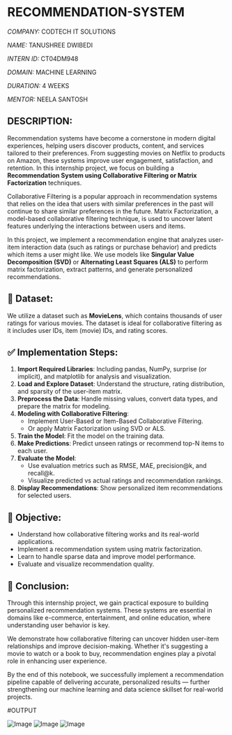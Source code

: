 # RECOMMENDATION-SYSTEM

*COMPANY:* CODTECH IT SOLUTIONS  

*NAME:* TANUSHREE DWIBEDI  

*INTERN ID:* CT04DM948  

*DOMAIN:* MACHINE LEARNING  

*DURATION:* 4 WEEKS  

*MENTOR:* NEELA SANTOSH  



## DESCRIPTION:

Recommendation systems have become a cornerstone in modern digital experiences, helping users discover products, content, and services tailored to their preferences. From suggesting movies on Netflix to products on Amazon, these systems improve user engagement, satisfaction, and retention. In this internship project, we focus on building a **Recommendation System using Collaborative Filtering or Matrix Factorization** techniques.

Collaborative Filtering is a popular approach in recommendation systems that relies on the idea that users with similar preferences in the past will continue to share similar preferences in the future. Matrix Factorization, a model-based collaborative filtering technique, is used to uncover latent features underlying the interactions between users and items.

In this project, we implement a recommendation engine that analyzes user-item interaction data (such as ratings or purchase behavior) and predicts which items a user might like. We use models like **Singular Value Decomposition (SVD)** or **Alternating Least Squares (ALS)** to perform matrix factorization, extract patterns, and generate personalized recommendations.



## 📂 Dataset:

We utilize a dataset such as **MovieLens**, which contains thousands of user ratings for various movies. The dataset is ideal for collaborative filtering as it includes user IDs, item (movie) IDs, and rating scores.



## ✅ Implementation Steps:

1. **Import Required Libraries**: Including pandas, NumPy, surprise (or implicit), and matplotlib for analysis and visualization.
2. **Load and Explore Dataset**: Understand the structure, rating distribution, and sparsity of the user-item matrix.
3. **Preprocess the Data**: Handle missing values, convert data types, and prepare the matrix for modeling.
4. **Modeling with Collaborative Filtering**:
   - Implement User-Based or Item-Based Collaborative Filtering.
   - Or apply Matrix Factorization using SVD or ALS.
5. **Train the Model**: Fit the model on the training data.
6. **Make Predictions**: Predict unseen ratings or recommend top-N items to each user.
7. **Evaluate the Model**:
   - Use evaluation metrics such as RMSE, MAE, precision@k, and recall@k.
   - Visualize predicted vs actual ratings and recommendation rankings.
8. **Display Recommendations**: Show personalized item recommendations for selected users.


## 🎯 Objective:

- Understand how collaborative filtering works and its real-world applications.
- Implement a recommendation system using matrix factorization.
- Learn to handle sparse data and improve model performance.
- Evaluate and visualize recommendation quality.


## 📌 Conclusion:

Through this internship project, we gain practical exposure to building personalized recommendation systems. These systems are essential in domains like e-commerce, entertainment, and online education, where understanding user behavior is key.

We demonstrate how collaborative filtering can uncover hidden user-item relationships and improve decision-making. Whether it's suggesting a movie to watch or a book to buy, recommendation engines play a pivotal role in enhancing user experience.

By the end of this notebook, we successfully implement a recommendation pipeline capable of delivering accurate, personalized results — further strengthening our machine learning and data science skillset for real-world projects.

#OUTPUT

![Image](https://github.com/user-attachments/assets/2c0f3587-a760-4174-b970-4843ef5d4a89)
![Image](https://github.com/user-attachments/assets/304a57d4-f746-4c89-a28d-490c125d789b)
![Image](https://github.com/user-attachments/assets/2110d86b-eb21-4d02-89b2-6f12ffebe44a)
